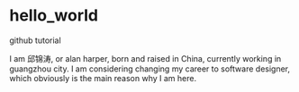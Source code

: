 # hello_world
 github tutorial

 I am 邱锦涛, or alan harper, born and raised in China, currently working in guangzhou city. 
 I am considering changing my career to software designer, which obviously is the main reason why I am here.

